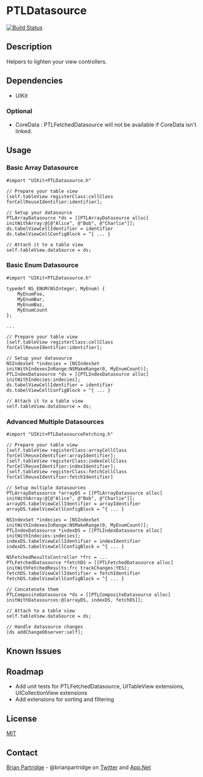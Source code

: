 # PTLDatasource
[![Build Status](https://travis-ci.org/PearTreeLabs/PTLDatasource.png?branch=master)](https://travis-ci.org/PearTreeLabs/PTLDatasource)

## Description
Helpers to lighten your view controllers.

## Dependencies
- UIKit

### Optional
- CoreData : PTLFetchedDatasource will not be available if CoreData isn't linked.

## Usage

### Basic Array Datasource

```
#import "UIKit+PTLDatasource.h"

// Prepare your table view
[self.tableView registerClass:cellClass forCellReuseIdentifier:identifier];

// Setup your datasource
PTLArrayDatasource *ds = [[PTLArrayDatasource alloc] initWithArray:@[@"Alice", @"Bob", @"Charlie"]];
ds.tabelViewCellIdentifier = identifier
ds.tabelViewCellConfigBlock = ^{ ... }

// Attach it to a table view
self.tableView.dataSource = ds;
```

### Basic Enum Datasource

```
#import "UIKit+PTLDatasource.h"

typedef NS_ENUM(NSInteger, MyEnum) {
    MyEnumFoo,
    MyEnumBar,
    MyEnumBaz,
    MyEnumCount
};

...

// Prepare your table view
[self.tableView registerClass:cellClass forCellReuseIdentifier:identifier];

// Setup your datasource
NSIndexSet *indecies = [NSIndexSet initWithIndexesInRange:NSMakeRange(0, MyEnumCount)];
PTLIndexDatasource *ds = [[PTLIndexDatasource alloc] initWithIndecies:indecies];
ds.tabelViewCellIdentifier = identifier
ds.tabelViewCellConfigBlock = ^{ ... }

// Attach it to a table view
self.tableView.dataSource = ds;
```

### Advanced Multiple Datasources

```
#import "UIKit+PTLDatasourceFetching.h"

// Prepare your table view
[self.tableView registerClass:arrayCellClass forCellReuseIdentifier:arrayIdentifier];
[self.tableView registerClass:indexCellClass forCellReuseIdentifier:indexIdentifier];
[self.tableView registerClass:fetchCellClass forCellReuseIdentifier:fetchIdentifier]

// Setup multiple datasources
PTLArrayDatasource *arrayDS = [[PTLArrayDatasource alloc] initWithArray:@[@"Alice", @"Bob", @"Charlie"]];
arrayDS.tabelViewCellIdentifier = arrayIdentifier
arrayDS.tabelViewCellConfigBlock = ^{ ... }

NSIndexSet *indecies = [NSIndexSet initWithIndexesInRange:NSMakeRange(0, MyEnumCount)];
PTLIndexDatasource *indexDS = [[PTLIndexDatasource alloc] initWithIndecies:indecies];
indexDS.tabelViewCellIdentifier = indexIdentifier
indexDS.tabelViewCellConfigBlock = ^{ ... }

NSFetchedResultsController *frc = ...
PTLFetchedDatasource *fetchDS = [[PTLFetchedDatasource alloc] initWithFetchedResults:frc trackChanges:YES];
fetchDS.tabelViewCellIdentifier = fetchIdentifier
fetchDS.tabelViewCellConfigBlock = ^{ ... }

// Concatenate them
PTLCompositeDatasource *ds = [[PTLCompositeDatasource alloc] initWithDatasources:@[arrayDS, indexDS, fetchDS]];

// Attach to a table view
self.tableView.dataSource = ds;

// Handle datasource changes
[ds addChangeObserver:self];
```

## Known Issues

## Roadmap
- Add unit tests for PTLFetchedDatasource, UITableView extensions, UICollectionView extensions
- Add extensions for sorting and filtering

## License
[MIT](LICENSE.txt)

## Contact
[Brian Partridge](http://brianpartridge.name) - @brianpartridge on [Twitter](http://twitter.com/brianpartridge) and [App.Net](http://alpha.app.net/brianpartridge)